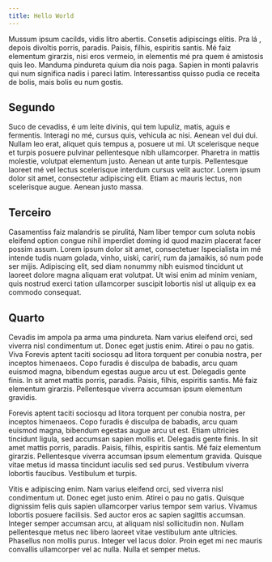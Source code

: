```yaml
---
title: Hello World
---
```


Mussum ipsum cacilds, vidis litro abertis. Consetis adipiscings elitis. Pra lá ,
depois divoltis porris, paradis. Paisis, filhis, espiritis santis. Mé faiz
elementum girarzis, nisi eros vermeio, in elementis mé pra quem é amistosis quis
leo. Manduma pindureta quium dia nois paga. Sapien in monti palavris qui num
significa nadis i pareci latim. Interessantiss quisso pudia ce receita de bolis,
mais bolis eu num gostis.

## Segundo

Suco de cevadiss, é um leite divinis, qui tem lupuliz, matis, aguis e fermentis.
Interagi no mé, cursus quis, vehicula ac nisi. Aenean vel dui dui. Nullam leo
erat, aliquet quis tempus a, posuere ut mi. Ut scelerisque neque et turpis
posuere pulvinar pellentesque nibh ullamcorper. Pharetra in mattis molestie,
volutpat elementum justo. Aenean ut ante turpis. Pellentesque laoreet mé vel
lectus scelerisque interdum cursus velit auctor. Lorem ipsum dolor sit amet,
consectetur adipiscing elit. Etiam ac mauris lectus, non scelerisque augue.
Aenean justo massa.

## Terceiro

Casamentiss faiz malandris se pirulitá, Nam liber tempor cum soluta nobis
eleifend option congue nihil imperdiet doming id quod mazim placerat facer
possim assum. Lorem ipsum dolor sit amet, consectetuer Ispecialista im mé
intende tudis nuam golada, vinho, uiski, carirí, rum da jamaikis, só num pode
ser mijis. Adipiscing elit, sed diam nonummy nibh euismod tincidunt ut laoreet
dolore magna aliquam erat volutpat. Ut wisi enim ad minim veniam, quis nostrud
exerci tation ullamcorper suscipit lobortis nisl ut aliquip ex ea commodo
consequat.

## Quarto

Cevadis im ampola pa arma uma pindureta. Nam varius eleifend orci, sed viverra
nisl condimentum ut. Donec eget justis enim. Atirei o pau no gatis. Viva Forevis
aptent taciti sociosqu ad litora torquent per conubia nostra, per inceptos
himenaeos. Copo furadis é disculpa de babadis, arcu quam euismod magna, bibendum
egestas augue arcu ut est. Delegadis gente finis. In sit amet mattis porris,
paradis. Paisis, filhis, espiritis santis. Mé faiz elementum girarzis.
Pellentesque viverra accumsan ipsum elementum gravidis.

Forevis aptent taciti sociosqu ad litora torquent per conubia nostra, per
inceptos himenaeos. Copo furadis é disculpa de babadis, arcu quam euismod magna,
bibendum egestas augue arcu ut est. Etiam ultricies tincidunt ligula, sed
accumsan sapien mollis et. Delegadis gente finis. In sit amet mattis porris,
paradis. Paisis, filhis, espiritis santis. Mé faiz elementum girarzis.
Pellentesque viverra accumsan ipsum elementum gravida. Quisque vitae metus id
massa tincidunt iaculis sed sed purus. Vestibulum viverra lobortis faucibus.
Vestibulum et turpis.

Vitis e adipiscing enim. Nam varius eleifend orci, sed viverra nisl condimentum
ut. Donec eget justo enim. Atirei o pau no gatis. Quisque dignissim felis quis
sapien ullamcorper varius tempor sem varius. Vivamus lobortis posuere facilisis.
Sed auctor eros ac sapien sagittis accumsan. Integer semper accumsan arcu, at
aliquam nisl sollicitudin non. Nullam pellentesque metus nec libero laoreet
vitae vestibulum ante ultricies. Phasellus non mollis purus. Integer vel lacus
dolor. Proin eget mi nec mauris convallis ullamcorper vel ac nulla. Nulla et
semper metus.
